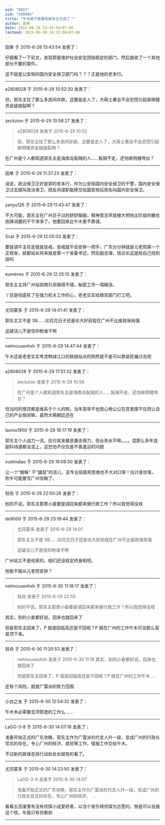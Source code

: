 ```yaml
---
aid: "9025"
zid: "599004"
title: "午木是不是要和郭东主对调了？"
author: 田单
date: 2015-06-28 13:43:54+07:00
lastmod: 2015-06-30 14:23:00+07:00
---
```


田单 于 2015-6-28 13:43:54 发表了：

仔细看了一下前文，发现郭是维护社会安定团结稳定的部门，然后接收了一个其他部分不要的案件。

这不就是公安局的国内安全保卫部门吗？？？正是他的老本行。

---

a2808028 于 2015-6-29 10:52:30 发表了：

但，郭东主拉了那么多民间存款，这要是走人了，大萌土著会不会恐慌引起紫明楼资金链崩裂啊？

---

zeckzion 于 2015-6-29 10:58:27 发表了：

> a2808028 发表于 2015-6-29 10:52
>
> 但，郭东主拉了那么多民间存款，这要是走人了，大萌土著会不会恐慌引起紫明楼资金链崩裂啊？

在广州是个人都知道郭东主是海南岛髨贼的人……髨贼不走，还怕紫明楼垮台？

---

田单 于 2015-6-29 11:37:23 发表了：

话说，政治保卫正好是郭的老本行，作为公安局国内安全保卫的干警，国内安全保卫过去就叫政治保卫，把反间谍职能移交给国安局后改名叫国内安全保卫。

---

yanyu126 于 2015-6-29 11:43:47 发表了：

不大可能，郭东主在广州日子过的舒舒服服，精神意志早就被大明地主阶级的糖衣炮弹消磨的干干净净了，他要回来比午木更不靠谱。

---

Scat 于 2015-6-29 12:05:03 发表了：

要是调午主任走就是惩戒，惩戒就不会安排一把手，广东分分钟就是元老院第一个正规省，妖都站长将来就是第一个省委书记，然后副总理，钱议长这是给自己找别扭吗

---

eumenes 于 2015-6-29 12:25:15 发表了：

郭东主主持广州站招商引资搞得不错，秘密工作一塌糊涂。

丫还是彻底死了在强力机关工作的心，老老实实给商贸部门打工吧。

---

尤冈蒙多 于 2015-6-29 14:01:41 发表了：

郭东主又不是 SB……论花花日子还是论大好前程在广州不比接政保局强

这破活儿不是信仰粉谁干啊

---

netmousexhxh 于 2015-6-29 14:47:44 发表了：

午木还是老老实实考虑鸭绿江口的联络站点的狗熊是不是可以靠装死骗过去吧

---

a2808028 于 2015-6-29 17:51:32 发表了：

> zeckzion 发表于 2015-6-29 10:58
>
> 在广州是个人都知道郭东主是海南岛髨贼的人……髨贼不走，还怕紫明楼垮台？

但当时的借贷都是维系于个人的啊，当年高举不也担心杨公公在宫里撑不住而让自己的产业倒闭嘛，虽然大萌朝廷还在

---

laoniu1900 于 2015-6-29 18:17:19 发表了：

郭东主个人战力一流，应付突发暴民袭击得力，但业务水平嘛。。。。混那么多年连副科待遇都没混上，这恐怕不仅仅是不善逢迎的问题

---

xuelindiao 于 2015-6-29 19:08:50 发表了：

让一个“蜘蛛” 干"鼹鼠"的活儿，这专业技能和思维也不大对口呀！估计是伏笔，吹牛可能要写广州攻略了。

---

轻舟 于 2015-6-29 22:50:26 发表了：

别的不说，郭东主那票小妾要是调回来都来做行政工作？所以我觉得没戏

---

de9000 于 2015-6-29 23:19:44 发表了：

> 尤冈蒙多 发表于 2015-6-29 14:01
>
> 郭东主又不是 SB……论花花日子还是论大好前程在广州不比接政保局强
>
> 这破活儿不是信仰粉谁干啊

广州站又不是他家的，咱们还没规定终身制吧。

他能不服从元老院安排？

---

netmousexhxh 于 2015-6-30 11:18:17 发表了：

> 轻舟 发表于 2015-6-29 22:50
>
> 别的不说，郭东主那票小妾要是调回来都来做行政工作？所以我觉得没戏

其实，别的小妾都好说，回来也就回来了

但是郭东主回来了，P 姬是回临高还是不回呢？P 姬在广州的工作午木可没那么容易顶下来。

---

轻舟 于 2015-6-30 11:20:53 发表了：

> netmousexhxh 发表于 2015-6-30 11:18 其实，别的小妾都好说，回来也就回来了
>
> 但是郭东主回来了，P 姬是回临高还是不回呢？P 姬在广州的工作午木 ...

还有个风险，就是广雷派的势力范围

---

小白之友 于 2015-6-30 12:54:32 发表了：

午木未必需要去顶郭逸的工作么……

---

LaGG-3-8 于 2015-6-30 14:07:18 发表了：

准备开始正式的广东攻略，郭东主作为广雷派的代言人升一级，变成广州的行政长官式的存在，专心广州的经济、商贸等工作，情报工作交给午木。

不过新的政保总局行动处处长就有的看了。

---

尤冈蒙多 于 2015-6-30 14:23:50 发表了：

> LaGG-3-8 发表于 2015-6-30 14:07
>
> 准备开始正式的广东攻略，郭东主作为广雷派的代言人升一级，变成广州的行政长官式的存在，专心广州的经济、 ...

看看五百废里有没有侦探小说爱好者，以当个安乐椅侦探为志愿的，倒是可以去接这个班，毕竟只有侦察权

---
